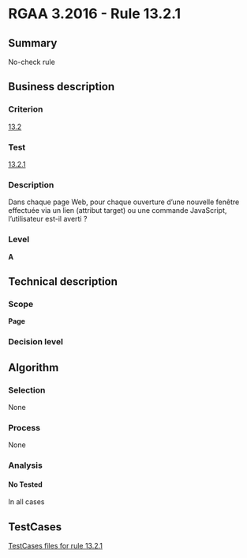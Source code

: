 # RGAA 3.2016 - Rule 13.2.1

## Summary
No-check rule


## Business description

### Criterion
[13.2](http://references.modernisation.gouv.fr/rgaa-accessibilite/criteres.html#crit-13-2)

### Test
[13.2.1](http://references.modernisation.gouv.fr/rgaa-accessibilite/criteres.html#test-13-2-1)

### Description
Dans chaque page Web, pour chaque ouverture d’une nouvelle fenêtre effectuée via un lien (attribut target) ou une commande JavaScript, l’utilisateur est-il averti ?

### Level
**A**


## Technical description

### Scope
**Page**

### Decision level


## Algorithm

### Selection
None

### Process
None

### Analysis

#### No Tested
In all cases


##  TestCases

[TestCases files for rule 13.2.1](https://github.com/Asqatasun/Asqatasun/tree/RGAA_3.2016/rules/rules-rgaa3.2016/src/test/resources/testcases/rgaa32016/Rgaa32016Rule130201/)


